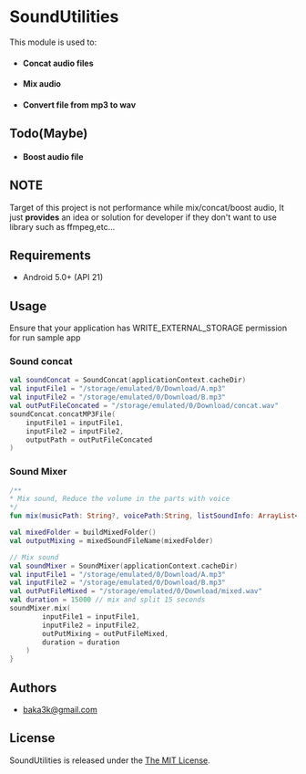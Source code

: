 
# SoundUtilities  

This module is used to:
 - #### Concat audio files
 - #### Mix audio 
 - #### Convert file from mp3 to wav
## Todo(Maybe)
 - #### Boost audio file
 ## NOTE
Target of this project is not performance while mix/concat/boost audio, It just **provides** an idea or solution for developer if they don't want to use library such as ffmpeg,etc...
## Requirements
- Android 5.0+ (API 21)

## Usage   
Ensure that your application has WRITE_EXTERNAL_STORAGE permission for run sample app

### Sound concat  
```kotlin  
val soundConcat = SoundConcat(applicationContext.cacheDir)
val inputFile1 = "/storage/emulated/0/Download/A.mp3"
val inputFile2 = "/storage/emulated/0/Download/B.mp3"
val outPutFileConcated = "/storage/emulated/0/Download/concat.wav"
soundConcat.concatMP3File(
    inputFile1 = inputFile1,
    inputFile2 = inputFile2,
    outputPath = outPutFileConcated
)
```

### Sound Mixer  
```kotlin 
/**  
* Mix sound, Reduce the volume in the parts with voice  
*/  
fun mix(musicPath: String?, voicePath:String, listSoundInfo: ArrayList<SoundInfo>, duration: Int): String {  

val mixedFolder = buildMixedFolder()
val outputMixing = mixedSoundFileName(mixedFolder)

// Mix sound  
val soundMixer = SoundMixer(applicationContext.cacheDir)
val inputFile1 = "/storage/emulated/0/Download/A.mp3"
val inputFile2 = "/storage/emulated/0/Download/B.mp3"
val outPutFileMixed = "/storage/emulated/0/Download/mixed.wav"
val duration = 15000 // mix and split 15 seconds
soundMixer.mix(
        inputFile1 = inputFile1,
        inputFile2 = inputFile2,
        outPutMixing = outPutFileMixed,
        duration = duration
    )  
}  
```  

## Authors
- baka3k@gmail.com

## License  

  

SoundUtilities is released under the [The MIT License](LICENSE).  